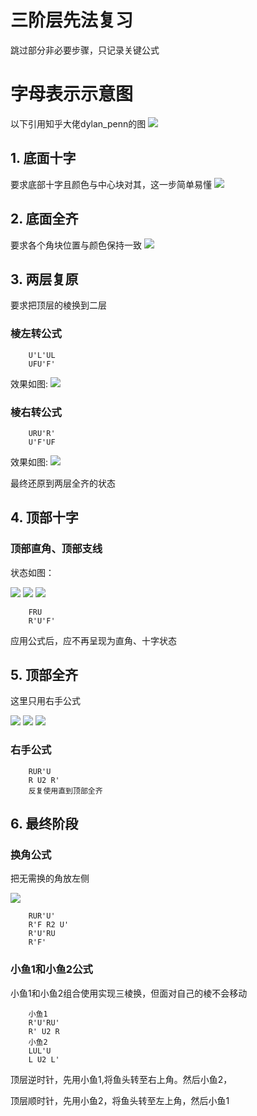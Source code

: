 # 三阶层先法复习
跳过部分非必要步骤，只记录关键公式
# 字母表示示意图
以下引用知乎大佬dylan_penn的图
![](https://raw.githubusercontent.com/dundundundun5/pictures/main/formal/zhihu_basical.jpg)

## 1. 底面十字
要求底部十字且颜色与中心块对其，这一步简单易懂
![](https://raw.githubusercontent.com/dundundundun5/pictures/main/formal/%E5%BA%95%E9%9D%A2%E5%8D%81%E5%AD%97.JPG)
## 2. 底面全齐
要求各个角块位置与颜色保持一致
![](https://raw.githubusercontent.com/dundundundun5/pictures/main/formal/%E5%BA%95%E9%9D%A2%E5%85%A8%E9%BD%90.JPG)
## 3. 两层复原
要求把顶层的棱换到二层
 
### 棱左转公式

        U'L'UL
        UFU'F'
效果如图:
![](https://raw.githubusercontent.com/dundundundun5/pictures/main/formal/%E5%B7%A6%E8%BD%AC.png)
### 棱右转公式
        
        URU'R'  
        U'F'UF
效果如图:
![](https://raw.githubusercontent.com/dundundundun5/pictures/main/formal/%E5%8F%B3%E8%BD%AC.png)

最终还原到两层全齐的状态
## 4. 顶部十字
### 顶部直角、顶部支线
状态如图：

![](https://raw.githubusercontent.com/dundundundun5/pictures/main/formal/%E9%A1%B62.png)
![](https://raw.githubusercontent.com/dundundundun5/pictures/main/formal/%E9%A1%B63.png)
![](https://raw.githubusercontent.com/dundundundun5/pictures/main/formal/%E9%A1%B61.png)

        FRU    
        R'U'F'
应用公式后，应不再呈现为直角、十字状态
## 5. 顶部全齐
这里只用右手公式

![](https://raw.githubusercontent.com/dundundundun5/pictures/main/formal/%E5%8F%B3%E6%89%8B%E5%85%AC%E5%BC%8F3.png)
![](https://raw.githubusercontent.com/dundundundun5/pictures/main/formal/%E5%8F%B3%E6%89%8B%E5%85%AC%E5%BC%8F2.png)
![](https://raw.githubusercontent.com/dundundundun5/pictures/main/formal/%E5%8F%B3%E6%89%8B%E5%85%AC%E5%BC%8F1.png)
### 右手公式
        RUR'U
        R U2 R'
        反复使用直到顶部全齐
## 6. 最终阶段

### 换角公式
把无需换的角放左侧

![](https://raw.githubusercontent.com/dundundundun5/pictures/main/formal/%E6%8D%A2%E8%A7%92.png)
        
        RUR'U'
        R'F R2 U'
        R'U'RU
        R'F'

### 小鱼1和小鱼2公式
小鱼1和小鱼2组合使用实现三棱换，但面对自己的棱不会移动

        小鱼1 
        R'U'RU'
        R' U2 R
        小鱼2
        LUL'U 
        L U2 L'

顶层逆时针，先用小鱼1,将鱼头转至右上角。然后小鱼2，

顶层顺时针，先用小鱼2，将鱼头转至左上角，然后小鱼1
